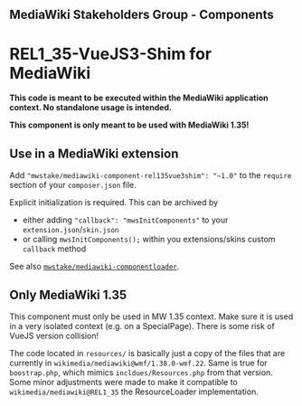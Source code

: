 ## MediaWiki Stakeholders Group - Components
# REL1_35-VueJS3-Shim for MediaWiki

**This code is meant to be executed within the MediaWiki application context. No standalone usage is intended.**

**This component is only meant to be used with MediaWiki 1.35!**

## Use in a MediaWiki extension

Add `"mwstake/mediawiki-component-rel135vue3shim": "~1.0"` to the `require` section of your `composer.json` file.

Explicit initialization is required. This can be archived by
- either adding `"callback": "mwsInitComponents"` to your `extension.json`/`skin.json`
- or calling `mwsInitComponents();` within you extensions/skins custom `callback` method

See also [`mwstake/mediawiki-componentloader`](https://github.com/hallowelt/mwstake-mediawiki-componentloader).

## Only MediaWiki 1.35

This component must only be used in MW 1.35 context. Make sure it is used in a very isolated context (e.g. on a SpecialPage). There is some risk of VueJS version collision!

The code located in `resources/` is basically just a copy of the files that are currently in `wikimedia/mediawiki@wmf/1.38.0-wmf.22`. Same is true for `boostrap.php`, which mimics `incldues/Resources.php` from that version. Some minor adjustments were made to make it compatible to `wikimedia/mediawiki@REL1_35` the ResourceLoader implementation.